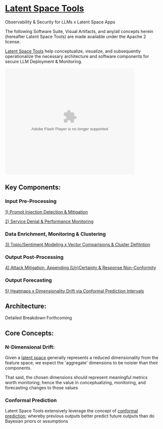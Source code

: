 # [Latent Space Tools](https://youtu.be/t9cYCfqrPJw)
Observability & Security for LLMs x Latent Space Apps

The following Software Suite, Visual Artifacts, and any/all concepts herein (hereafter Latent Space Tools) are made available under the Apache 2 license.

[Latent Space Tools](https://www.latentspace.tools) help conceptualize, visualize, and subsequently operationalize the necessary architecture and software components for secure LLM Deployment & Monitoring.

<object width="425" height="350">
  <param name="movie" value="https://youtu.be/t9cYCfqrPJw" />
  <param name="wmode" value="transparent" />
  <embed src="https://youtu.be/t9cYCfqrPJw"
         type="application/x-shockwave-flash"
         wmode="transparent" width="425" height="350" />
</object>


## Key Components: 

### Input Pre-Processing

[1) Prompt Injection Detection & Mitigation](https://github.com/rabbidave/Denzel-Crocker-Hunting-For-Fairly-Odd-Prompts)

[2) Service Denial & Performance Monitoring](https://github.com/rabbidave/StoopKid-Event-Driven-Input-Monitoring-for-Language-Models)

### Data Enrichment, Monitoring & Clustering
[3) Topic/Sentiment Modeling x Vector Comparisions & Cluster Defitntion](https://github.com/rabbidave/Jimmy-Neutron-and-Serverless-Stepwise-Latent-Space-Monitoring)

### Output Post-Processing
[4) Attack Mitigation, Appending (Un)Certainty & Response Non-Conformity](https://github.com/rabbidave/Squidward-Tentacles-and-Spying-on-Outputs-via-Conformal-Prediction)

### Output Forecasting
[5) Heatmaps x Dimensionality Drift via Conformal Prediction Intervals](https://github.com/rabbidave/Eliza-Thornberry-and-the-conformal-prediction-of-LLM-Behavior)

## Architecture:

Detailed Breakdown Forthcoming

## Core Concepts:
### N-Dimensional Drift:
Given a [latent space](https://en.wikipedia.org/wiki/Latent_space) generally represents a reduced dimensionality from the feature space, we expect the 'aggregate' dimensions to be noisier than their components.

That said, the chosen dimensions should represent meaningful metrics worth monitoring; hence the value in conceptualizing, monitoring, and forecasting changes to those values

### Conformal Prediction

Latent Space Tools extensively leverage the concept of [conformal prediction](https://github.com/valeman/awesome-conformal-prediction); whereby previous outputs better predict future outputs than do Bayesian priors or assumptions

     